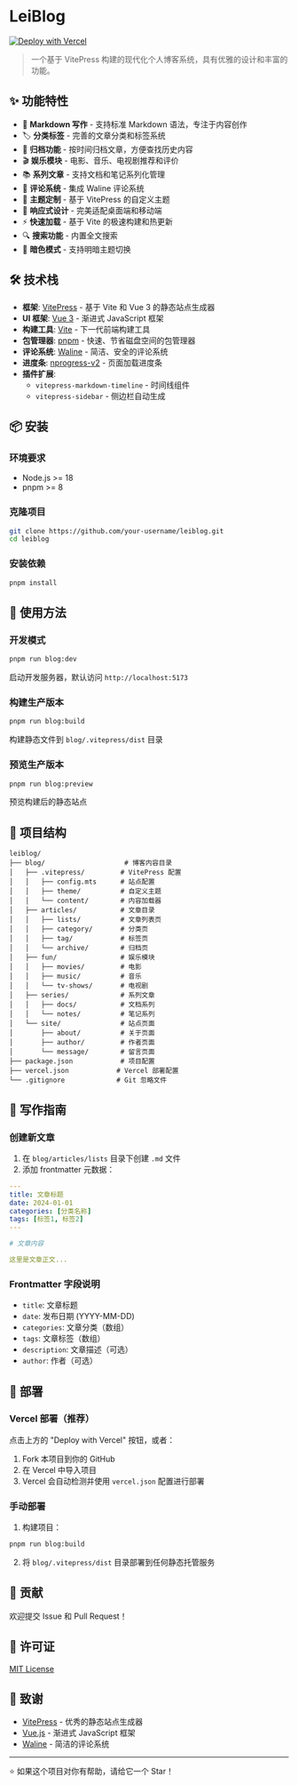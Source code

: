 # LeiBlog

[![Deploy with Vercel](https://vercel.com/button)](https://vercel.com/new/clone?repository-url=https%3A%2F%2Fgithub.com%2Fyour-username%2Fleilog&project-name=leiblog&repository-name=leiblog)

>一个基于 VitePress 构建的现代化个人博客系统，具有优雅的设计和丰富的功能。

## ✨ 功能特性

- 📝 **Markdown 写作** - 支持标准 Markdown 语法，专注于内容创作
- 🏷️ **分类标签** - 完善的文章分类和标签系统
- 📅 **归档功能** - 按时间归档文章，方便查找历史内容
- 🎬 **娱乐模块** - 电影、音乐、电视剧推荐和评价
- 📚 **系列文章** - 支持文档和笔记系列化管理
- 💬 **评论系统** - 集成 Waline 评论系统
- 🎨 **主题定制** - 基于 VitePress 的自定义主题
- 📱 **响应式设计** - 完美适配桌面端和移动端
- ⚡ **快速加载** - 基于 Vite 的极速构建和热更新
- 🔍 **搜索功能** - 内置全文搜索
- 🌙 **暗色模式** - 支持明暗主题切换

## 🛠️ 技术栈

- **框架**: [VitePress](https://vitepress.dev/) - 基于 Vite 和 Vue 3 的静态站点生成器
- **UI 框架**: [Vue 3](https://vuejs.org/) - 渐进式 JavaScript 框架
- **构建工具**: [Vite](https://vitejs.dev/) - 下一代前端构建工具
- **包管理器**: [pnpm](https://pnpm.io/) - 快速、节省磁盘空间的包管理器
- **评论系统**: [Waline](https://waline.js.org/) - 简洁、安全的评论系统
- **进度条**: [nprogress-v2](https://github.com/rstacruz/nprogress) - 页面加载进度条
- **插件扩展**:
  - `vitepress-markdown-timeline` - 时间线组件
  - `vitepress-sidebar` - 侧边栏自动生成

## 📦 安装

### 环境要求

- Node.js >= 18
- pnpm >= 8

### 克隆项目

```bash
git clone https://github.com/your-username/leiblog.git
cd leiblog
```

### 安装依赖

```bash
pnpm install
```

## 🚀 使用方法

### 开发模式

```bash
pnpm run blog:dev
```

启动开发服务器，默认访问 `http://localhost:5173`

### 构建生产版本

```bash
pnpm run blog:build
```

构建静态文件到 `blog/.vitepress/dist` 目录

### 预览生产版本

```bash
pnpm run blog:preview
```

预览构建后的静态站点

## 📁 项目结构

```
leiblog/
├── blog/                    # 博客内容目录
│   ├── .vitepress/         # VitePress 配置
│   │   ├── config.mts      # 站点配置
│   │   ├── theme/          # 自定义主题
│   │   └── content/        # 内容加载器
│   ├── articles/           # 文章目录
│   │   ├── lists/          # 文章列表页
│   │   ├── category/       # 分类页
│   │   ├── tag/            # 标签页
│   │   └── archive/        # 归档页
│   ├── fun/                # 娱乐模块
│   │   ├── movies/         # 电影
│   │   ├── music/          # 音乐
│   │   └── tv-shows/       # 电视剧
│   ├── series/             # 系列文章
│   │   ├── docs/           # 文档系列
│   │   └── notes/          # 笔记系列
│   └── site/               # 站点页面
│       ├── about/          # 关于页面
│       ├── author/         # 作者页面
│       └── message/        # 留言页面
├── package.json            # 项目配置
├── vercel.json            # Vercel 部署配置
└── .gitignore             # Git 忽略文件
```

## 📝 写作指南

### 创建新文章

1. 在 `blog/articles/lists` 目录下创建 `.md` 文件
2. 添加 frontmatter 元数据：

```yaml
---
title: 文章标题
date: 2024-01-01
categories: [分类名称]
tags: [标签1, 标签2]
---

# 文章内容

这里是文章正文...
```

### Frontmatter 字段说明

- `title`: 文章标题
- `date`: 发布日期 (YYYY-MM-DD)
- `categories`: 文章分类（数组）
- `tags`: 文章标签（数组）
- `description`: 文章描述（可选）
- `author`: 作者（可选）

## 🚀 部署

### Vercel 部署（推荐）

点击上方的 "Deploy with Vercel" 按钮，或者：

1. Fork 本项目到你的 GitHub
2. 在 Vercel 中导入项目
3. Vercel 会自动检测并使用 `vercel.json` 配置进行部署

### 手动部署

1. 构建项目：
```bash
pnpm run blog:build
```

2. 将 `blog/.vitepress/dist` 目录部署到任何静态托管服务

## 🤝 贡献

欢迎提交 Issue 和 Pull Request！

## 📄 许可证

[MIT License](LICENSE)

## 🙏 致谢

- [VitePress](https://vitepress.dev/) - 优秀的静态站点生成器
- [Vue.js](https://vuejs.org/) - 渐进式 JavaScript 框架
- [Waline](https://waline.js.org/) - 简洁的评论系统

---

⭐ 如果这个项目对你有帮助，请给它一个 Star！